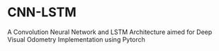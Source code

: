 # CNN-LSTM
A Convolution Neural Network and LSTM Architecture aimed for Deep Visual Odometry Implementation using Pytorch

